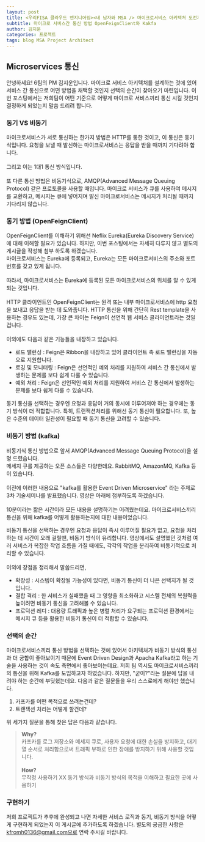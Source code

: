 ```yaml
---
layout: post
title: <우리FISA 클라우드 엔지니어링><네 남자와 MSA /> 마이크로서비스 아키텍처 도전기(3) - 서비스끼리 통신하는 방법
subtitle: 마이크로 서비스간 통신 방법 OpenFeignClient와 Kakfa
author: 김지운
categories: 프로젝트
tags: blog MSA Project Architect
---
```


## Microservices 통신

안녕하세요! 6팀의 PM 김지운입니다. 마이크로 서비스 아키텍처를 설계하는 것에 있어 서비스 간 통신으로 어떤 방법을 채택할 것인지 선택의 순간이 찾아오기 마련입니다. 이번 포스팅에서는 저희팀이 어떤 기준으로 어떻게 마이크로 서비스끼리 통신 시킬 것인지 결정하게 되었는지 말씀 드리려 합니다.

### 동기 VS 비동기

마이크로서비스가 서로 통신하는 한가지 방법은 HTTP를 통한 것이고, 이 통신은 동기식입니다.
요청을 보낼 때 발신하는 마이크로서비스는 응답을 받을 때까지 기다려야 합니다.
<br>  
그리고 이는 1대1 통신 방식입니다.
<br>  
또 다른 통신 방법은 비동기식으로, AMQP(Advanced Message Queuing Protocol) 같은 프로토콜을 사용할 때입니다. 마이크로 서비스가 큐를 사용하여 메시지를 교환하고, 메시지는 큐에 넣어지며 발신 마이크로서비스는 메시지가 처리될 때까지 기다리지 않습니다.
<br>

### 동기 방법 (OpenFeignClient)

OpenFeignClient를 이해하기 위해선 Neflix Eureka(Eureka Discovery Service)에 대해 이해할 필요가 있습니다. 하지만, 이번 포스팅에서는 자세히 다루지 않고 별도의 게시글을 작성해 첨부 하도록 하겠습니다.
<br>
마이크로서비스는 Eureka에 등록되고, Eureka는 모든 마이크로서비스의 주소와 포트 번호를 갖고 있게 됩니다.
<br>  
따라서, 마이크로서비스는 Eureka에 등록된 모든 마이크로서비스의 위치를 알 수 있게 되는 것입니다.
<br>  
HTTP 클라이언트인 OpenFeignClient는 원격 또는 내부 마이크로서비스에 http 요청을 보내고 응답을 받는 데 도와줍니다. HTTP 통신을 위해 간단히 Rest template을 사용하는 경우도 있는데, 가장 큰 차이는 Feign이 선언적 웹 서비스 클라이언트라는 것일겁니다.
<br>  
이외에도 다음과 같은 기능들을 내장하고 있습니다.

- 로드 밸런싱 : Feign은 Ribbon을 내장하고 있어 클라이언트 측 로드 밸런싱을 자동으로 지원합니다.
- 로깅 및 모니터링 : Feign은 선언적인 예외 처리를 지원하여 서비스 간 통신에서 발생하는 문제를 보다 쉽게 다룰 수 있습니다.
- 예외 처리 : Feign은 선언적인 예외 처리를 지원하여 서비스 간 통신에서 발생하는 문제를 보다 쉽게 다룰 수 있습니다.

동기 통신을 선택하는 경우엔 요청과 응답이 거의 동시에 이루어져야 하는 경우에는 동기 방식이 더 적합합니다. 특히, 트랜잭션처리를 위해선 동기 통신이 필요합니다. 또, 높은 수준의 데이터 일관성이 필요할 때 동기 통신을 고려할 수 있습니다.

### 비동기 방법 (kafka)

비동기식 통신 방법으로 앞서 AMQP(Advanced Message Queuing Protocol)을 설명 드렸습니다.
<br>
메세지 큐를 제공하는 오픈 소스들은 다양한데요. RabbitMQ, AmazonMQ, Kafka 등이 있습니다.
<br>  
이전에 이러한 내용으로 "kafka를 활용한 Event Driven Microservice" 라는 주제로 3차 기술세미나를 발표했습니다. 영상은 아래에 첨부하도록 하겠습니다.
<br>  
10분이라는 짧은 시간이라 모든 내용을 설명하기는 어려웠는데요. 마이크로서비스끼리 통신을 위해 kafka를 어떻게 활용하는지에 대한 내용이었습니다.
<br>

비동기 통신을 선택하는 경우엔 요청과 응답이 즉시 이루어질 필요가 없고, 요청을 처리하는 데 시간이 오래 걸릴땐, 비동기 방식이 유리합니다. 영상에서도 설명했던 것처럼 여러 서비스가 복잡한 작업 흐름을 가질 때에도, 각각의 작업을 분리하여 비동기적으로 처리할 수 있습니다.
<br>  
이외에 장점을 정리해서 말씀드리면,

- 확장성 : 시스템이 확장될 가능성이 있다면, 비동기 통신이 더 나은 선택지가 될 것입니다.
- 결합 격리 : 한 서비스가 실패했을 때 그 영향을 최소화하고 시스템 전체의 복원력을 높이려면 비동기 통신을 고려해볼 수 있습니다.
- 프로덕션 레디 : 대용량 트래픽과 높은 병렬 처리가 요구되는 프로덕션 환경에서는 메시지 큐 등을 활용한 비동기 통신이 더 적합할 수 있습니다.

### 선택의 순간

마이크로서비스끼리 통신 방법을 선택하는 것에 있어서 아키텍처가 비동기 방식의 통신과 더 궁합이 좋아보이기 때문에 Event Driven Design과 Apacha Kafka라고 하는 기술을 사용하는 것이 속도 측면에서 좋아보이는데요. 저희 팀 역시도 마이크로서비스끼리의 통신을 위해 Kafka를 도입하고자 하였습니다. 하지만, "굳이?"라는 질문에 답을 내려야 하는 순간에 부딪혔는데요. 다음과 같은 질문들을 우리 스스로에게 해야만 했습니다.

1. 카프카를 어떤 목적으로 쓰려는건데?
2. 트랜잭션 처리는 어떻게 할건데?

위 세가지 질문을 통해 찾은 답은 다음과 같습니다.
<br>

> **Why?**<br>
> 카프카를 로그 저장소와 메세지 큐로, 사용자 요청에 대한 손실을 방지하고, 대기열 순서로 처리함으로써 트래픽 부하로 인한 장애를 방지하기 위해 사용할 것입니다.
> <br>  
> **How?**<br>
> 무작정 사용하기 XX 동기 방식과 비동기 방식의 목적을 이해하고 필요한 곳에 사용하기

### 구현하기

저희 프로젝트가 추후에 완성되고 나면 자세한 서비스 로직과 동기, 비동기 방식을 어떻게 구현하게 되었는지 이 게시글에 추가하도록 하겠습니다. 별도의 궁금한 사항은 kfromh0136@gmail.com으로 연락 주시길 바랍니다.
